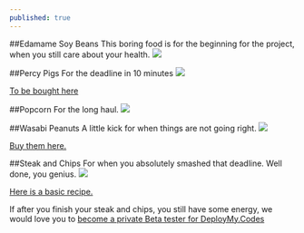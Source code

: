 ```yaml
---
published: true
---
```


##Edamame Soy Beans
This boring food is for the beginning for the project, when you still care about your health.
![](/images/Edamame-Soy-Beans)

##Percy Pigs
For the deadline in 10 minutes
![](/images/percy-pigs)

[To be bought here](http://www.marksandspencer.com/MSSearchResultsDisplayCmd?&searchTerm=percy+pigs&langId=-24&storeId=10151&catalogId=10051&categoryId=0&typeAhead=)


##Popcorn
For the long haul.
![](/images/popcorn)


##Wasabi Peanuts
A little kick for when things are not going right.
![](/images/wasabi-peanuts)

[Buy them here.](http://www.tesco.com/groceries/Product/Details/?id=269012948)


##Steak and Chips
For when you absolutely smashed that deadline.  Well done, you genius.
![](/images/steak)

[Here is a basic recipe.](http://www.bbcgoodfood.com/recipes/1661644/steak-and-chips)

If after you finish your steak and chips, you still have some energy, we would love you to [become a private Beta tester for DeployMy.Codes](deploymy.codes)